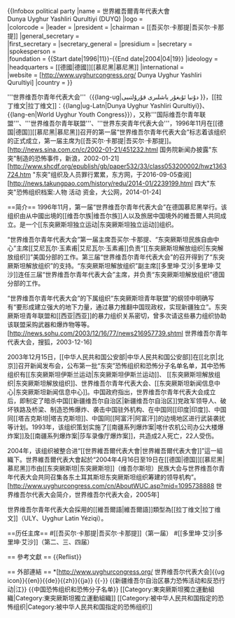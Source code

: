 {{Infobox political party
|name               = 世界維吾爾青年代表大會<br>Dunya Uyghur Yashliri Qurultiyi (DUYQ)
|logo               =  
|colorcode          = <!-- HTML color code (e.g. red, #FF0000 or Party metadata color template) or transparent for no coloring -->
|leader             = 
|president          = 
|chairman           = [[吾买尔·卡那提|吾买尔·卡那提]]
|general_secretary  =  
|first_secretary    = 
|secretary_general  = 
|presidium          = 
|secretary          = 
|spokesperson       =  
|foundation         = {{Start date|1996|11}}-{{End date|2004|04|19}}
|ideology           = 
|headquarters       = [[德國|德國]][[慕尼黑|慕尼黑]]
|international      =  
|website            = [http://www.uyghurcongress.org/ Dunya Uyghur Yashliri Qurultiyi]
|country            = 
}}

'''世界维吾尔青年代表大会'''（{{lang-ug|دۇنيا ئۇيغۇر ياشلىرى قۇرۇلتىيى
}}，[[拉丁维文|拉丁维文]]：{{lang|ug-Latn|Dunya Uyghur Yashliri Qurultiyi}}、{{lang-en|World Uyghur Youth Congress}}），又称'''国际维吾尔青年联盟'''、'''世界维吾尔青年联盟'''、'''世界东突青年代表大会'''，1996年11月在[[德国|德国]][[慕尼黑|慕尼黑]]召开的第一届“世界维吾尔青年代表大会”标志着该组织的正式成立，第一届主席为[[吾买尔·卡那提|吾买尔·卡那提]]。<ref name=sina>[http://news.sina.com.cn/c/2002-01-21/451232.html 国务院新闻办披露"东突"制造的恐怖事件，新浪，2002-01-21]</ref><ref name=zuixing>[http://www.shcdf.org/epublish/gb/paper532/33/class053200002/hwz1363724.htm "东突"组织及人员罪行累累，东方网，于2016-09-05查阅]</ref><ref name=tkp>[http://news.takungpao.com/history/redu/2014-01/2239199.html 四大"东突"恐怖组织档案:人物 活动 资金，大公网，2014-01-24]</ref>

==简介==
1996年11月，第一届“世界维吾尔青年代表大会”在德国慕尼黑举行。该组织由从中國出境的[[维吾尔族|维吾尔族]]人以及旅居中国境外的維吾爾人共同成立。是一个[[东突厥斯坦独立运动|东突厥斯坦独立运动]]组织。<ref name=zuixing/><ref name=tkp/><ref name=sina/>

“世界维吾尔青年代表大会”第一届主席吾买尔·卡那提、“东突厥斯坦民族自由中心”主席[[艾尼瓦尔·玉素甫|艾尼瓦尔·玉素甫]]负责“[[东突厥斯坦解放组织|东突解放组织]]”美国分部的工作。第三届“世界维吾尔青年代表大会”的召开得到了“东突厥斯坦解放组织”的支持。“东突厥斯坦解放组织”副主席[[多里坤·艾沙|多里坤·艾沙]]连任三届“世界维吾尔青年代表大会”主席，并负责“东突厥斯坦解放组织”德国分部的工作。<ref name=zuixing/><ref name=tkp/><ref name=sina/>

“世界维吾尔青年代表大会”的下属组织“东突厥斯坦青年联盟”的纲领中明确写有“要形成建立强大的地下力量，通过暴力推翻中国现政权，实现新疆独立”。东突厥斯坦青年联盟和[[西亚|西亚]]的暴力组织关系密切，曾多次请这些暴力组织协助该联盟采购武器和爆炸物等等。<ref>[http://news.sohu.com/2003/12/16/77/news216957739.shtml 世界维吾尔青年代表大会，搜狐，2003-12-16]</ref><ref name=zuixing/><ref name=tkp/><ref name=sina/>

2003年12月15日，[[中华人民共和国公安部|中华人民共和国公安部]]在[[北京|北京]]召开新闻发布会，公布第一批“东突”恐怖组织和恐怖分子名单名单，其中恐怖组织有[[东突厥斯坦伊斯兰运动|东突厥斯坦伊斯兰运动]]、 [[东突厥斯坦解放组织|东突厥斯坦解放组织]]、世界维吾尔青年代表大会、[[东突厥斯坦新闻信息中心|东突厥斯坦新闻信息中心]]。中国政府指出，世界维吾尔青年代表大会成立后，即制定了暗杀中国[[新疆维吾尔自治区|新疆维吾尔自治区]]党政军领导人、破坏铁路及桥梁、制造恐怖爆炸、袭击中国驻外机构、在中国同[[印度|印度]]、中国同[[塔吉克斯坦|塔吉克斯坦]]、中国同[[阿富汗|阿富汗]]的边境地区进行武装袭扰等计划。1993年，该组织策划实施了[[南疆系列爆炸案|喀什农机公司办公大楼爆炸案]]及[[南疆系列爆炸案|莎车录像厅爆炸案]]，共造成2人死亡，22人受伤。<ref name=zuixing/><ref name=tkp/><ref name=sina/>

2004年，该组织被整合进“[[世界維吾爾代表大會|世界維吾爾代表大會]]”這一組織下。世界維吾爾代表大會起於“2004年4月16日至19日在[[德国|德国]][[慕尼黑|慕尼黑]]市由[[东突厥斯坦|东突厥斯坦]]（维吾尔斯坦）民族大会与世界维吾尔青年代表大会共同召集各东土耳其斯坦东突厥斯坦组织筹建的领导机构”。<ref>[http://www.uyghurcongress.com/cn/AboutWUC.asp?mid=1095738888 世界维吾尔代表大会简介，世界维吾尔代表大会，2005年]</ref>

世界维吾尔青年代表大会採用的[[維吾爾語|維吾爾語]]類型為[[拉丁维文|拉丁维文]]（ULY、Uyghur Latin Yéziqi）。

==历任主席==
#[[吾买尔·卡那提|吾买尔·卡那提]]（第一届）
#[[多里坤·艾沙|多里坤·艾沙]]（第二、三、四届）

== 參考文獻 ==
{{Reflist}}

== 外部連結 ==
*[http://www.uyghurcongress.org/ 世界维吾尔代表大会]{{ug icon}}{{en}}{{de}}{{zh}}{{ja}}
{{-}}
{{新疆维吾尔自治区暴力恐怖活动和反恐行动|江}}
{{中国恐怖组织和恐怖分子名单}}
[[Category:東突厥斯坦獨立運動組織|Category:東突厥斯坦獨立運動組織]]
[[Category:被中华人民共和国指定的恐怖组织|Category:被中华人民共和国指定的恐怖组织]]
